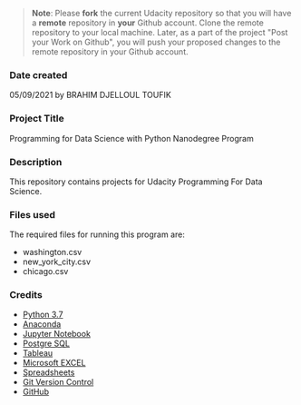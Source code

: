>**Note**: Please **fork** the current Udacity repository so that you will have a **remote** repository in **your** Github account. Clone the remote repository to your local machine. Later, as a part of the project "Post your Work on Github", you will push your proposed changes to the remote repository in your Github account.

### Date created
05/09/2021 by BRAHIM DJELLOUL TOUFIK
### Project Title
Programming for Data Science with Python Nanodegree Program

### Description
This repository contains projects for Udacity Programming For Data Science.

### Files used
The required files for running this program are: 
* washington.csv
* new_york_city.csv
* chicago.csv

### Credits

+ [Python 3.7](https://www.python.org/downloads/release/python-373/)
+ [Anaconda](https://www.anaconda.com/)
+ [Jupyter Notebook](https://jupyter.org/)
+ [Postgre SQL](https://www.postgresql.org/)
+ [Tableau](https://www.tableau.com/)
+ [Microsoft EXCEL](https://products.office.com/en-in/excel)
+ [Spreadsheets](https://www.google.com/sheets/about/)
+ [Git Version Control](https://git-scm.com/)
+ [GitHub](https://github.com/)

